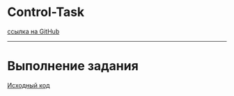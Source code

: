 # Control-Task
[ссылка на GitHub](https://github.com/pavlovefim/Control-Task)

---
# Выполнение задания

[Исходный код](https://github.com/pavlovefim/Control-Task/blob/main/Program.cs)


